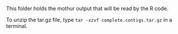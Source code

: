 This folder holds the mothur output that will be read by the R code.

To unzip the tar.gz file, type `tar -xzvf complete.contigs.tar.gz` in a terminal.
